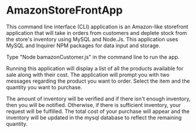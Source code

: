 # AmazonStoreFrontApp

This command line interface (CLI) application is an Amazon-like storefront application that will take in orders from customers and deplete stock from the store's inventory using MySQL and Node.Js.  This application uses MySQL and Inquirer NPM packages for data input and storage. 

Type "Node bamazonCustomer.js" in the command line to run the app.

Running this application will display a list of all the products available for sale along with their cost.  The application will prompt you with two messages regarding the product you want to order.  Select the item and the quantity you want to purchase.  

The amount of inventory will be verified and if there isn't enough inventory, then you will be notified. Otherwise, if there is sufficient inventory, your request will be fulfilled.  The total cost of your purchase will appear and the inventory will be updated in the mysql database to reflect the remaining quantity. 
